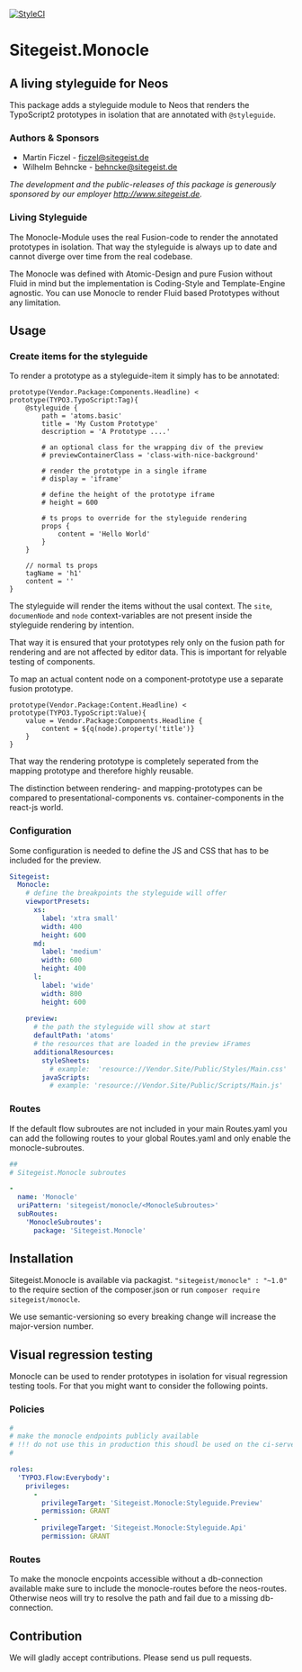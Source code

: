 [![StyleCI](https://styleci.io/repos/56759262/shield?style=flat)](https://styleci.io/repos/56759262)

# Sitegeist.Monocle

## A living styleguide for Neos

This package adds a styleguide module to Neos that renders the
TypoScript2 prototypes in isolation that are annotated with `@styleguide`.

### Authors & Sponsors

* Martin Ficzel - ficzel@sitegeist.de
* Wilhelm Behncke - behncke@sitegeist.de

*The development and the public-releases of this package is generously sponsored
by our employer http://www.sitegeist.de.*

### Living Styleguide

The Monocle-Module uses the real Fusion-code to render the annotated
prototypes in isolation. That way the styleguide is always up to date and cannot
diverge over time from the real codebase.

The Monocle was defined with Atomic-Design and pure Fusion without Fluid in
mind but the implementation is Coding-Style and Template-Engine agnostic. You can
use Monocle to render Fluid based Prototypes without any limitation.

## Usage

### Create items for the styleguide

To render a prototype as a styleguide-item it simply has to be annotated:

```
prototype(Vendor.Package:Components.Headline) < prototype(TYPO3.TypoScript:Tag){
    @styleguide {
        path = 'atoms.basic'
        title = 'My Custom Prototype'
        description = 'A Prototype ....'

        # an optional class for the wrapping div of the preview
        # previewContainerClass = 'class-with-nice-background'

        # render the prototype in a single iframe
        # display = 'iframe'

        # define the height of the prototype iframe
        # height = 600

        # ts props to override for the styleguide rendering
        props {
            content = 'Hello World'
        }
    }

    // normal ts props 
    tagName = 'h1'
    content = ''
}
```

The styleguide will render the items without the usal context. The ``site``, ``documenNode`` 
and ``node`` context-variables are not present inside the styleguide rendering by intention.
 
That way it is ensured that your prototypes rely only on the fusion path for rendering and are 
not affected by editor data. This is important for relyable testing of components. 

To map an actual content node on a component-prototype use a separate fusion prototype.  

```
prototype(Vendor.Package:Content.Headline) < prototype(TYPO3.TypoScript:Value){
    value = Vendor.Package:Components.Headline {
        content = ${q(node).property('title')}
    }
}
```

That way the rendering prototype is completely seperated from the mapping prototype and 
therefore highly reusable.

The distinction between rendering- and mapping-prototypes can be compared to 
presentational-components vs. container-components in the react-js world.

### Configuration

Some configuration is needed to define the JS and CSS that has to be included for the preview.

```YAML
Sitegeist:
  Monocle:
    # define the breakpoints the styleguide will offer
    viewportPresets:
      xs:
        label: 'xtra small'
        width: 400
        height: 600
      md:
        label: 'medium'
        width: 600
        height: 400
      l:
        label: 'wide'
        width: 800
        height: 600
    
    preview:
      # the path the styleguide will show at start    
      defaultPath: 'atoms'
      # the resources that are loaded in the preview iFrames 
      additionalResources:
        styleSheets:
          # example:  'resource://Vendor.Site/Public/Styles/Main.css'
        javaScripts:
          # example: 'resource://Vendor.Site/Public/Scripts/Main.js'
```

### Routes

If the default flow subroutes are not included in your main Routes.yaml you can add the following
routes to your global Routes.yaml and only enable the monocle-subroutes.

```YAML
##
# Sitegeist.Monocle subroutes

-
  name: 'Monocle'
  uriPattern: 'sitegeist/monocle/<MonocleSubroutes>'
  subRoutes:
    'MonocleSubroutes':
      package: 'Sitegeist.Monocle'
```

## Installation

Sitegeist.Monocle is available via packagist. `"sitegeist/monocle" : "~1.0"` to the require section of the composer.json or run `composer require sitegeist/monocle`. 

We use semantic-versioning so every breaking change will increase the major-version number.

## Visual regression testing

Monocle can be used to render prototypes in isolation for visual regression testing tools. 
For that you might want to consider the following points. 

### Policies
```YAML
#
# make the monocle endpoints publicly available
# !!! do not use this in production this shoudl be used on the ci-server only!!!
#

roles:
  'TYPO3.Flow:Everybody':
    privileges:
      -
        privilegeTarget: 'Sitegeist.Monocle:Styleguide.Preview'
        permission: GRANT
      -
        privilegeTarget: 'Sitegeist.Monocle:Styleguide.Api'
        permission: GRANT

```

### Routes

To make the monocle encpoints accessible without a db-connection available make sure to include the 
monocle-routes before the neos-routes. Otherwise neos will try to resolve the path and fail due to a
missing db-connection.

## Contribution

We will gladly accept contributions. Please send us pull requests.
